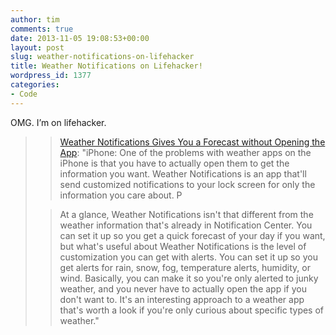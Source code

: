```yaml
---
author: tim
comments: true
date: 2013-11-05 19:08:53+00:00
layout: post
slug: weather-notifications-on-lifehacker
title: Weather Notifications on Lifehacker!
wordpress_id: 1377
categories:
- Code
---
```


OMG. I’m on lifehacker.




<blockquote>

> 
> [Weather Notifications Gives You a Forecast without Opening the App](http://lifehacker.com/weather-notifications-gives-you-a-forecast-without-open-1458155902): "iPhone: One of the problems with weather apps on the iPhone is that you have to actually open them to get the information you want. Weather Notifications is an app that'll send customized notifications to your lock screen for only the information you care about. P
> 
> 

> 
> At a glance, Weather Notifications isn't that different from the weather information that's already in Notification Center. You can set it up so you get a quick forecast of your day if you want, but what's useful about Weather Notifications is the level of customization you can get with alerts. You can set it up so you get alerts for rain, snow, fog, temperature alerts, humidity, or wind. Basically, you can make it so you're only alerted to junky weather, and you never have to actually open the app if you don't want to. It's an interesting approach to a weather app that's worth a look if you're only curious about specific types of weather."
> 
> 
</blockquote>
